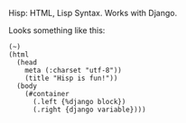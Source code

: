 Hisp: HTML, Lisp Syntax. Works with Django.

Looks something like this:

    (~)
    (html
      (head
        meta (:charset "utf-8"))
        (title "Hisp is fun!"))
      (body
        (#container
          (.left {%django block})
          (.right {django variable})))
